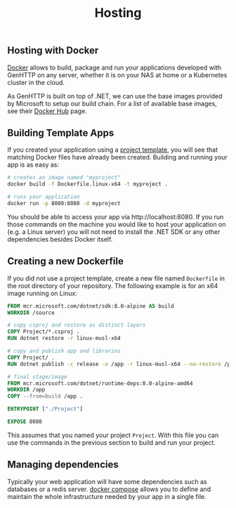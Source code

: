 ﻿---
title: Hosting
cascade:
  type: docs
---
## Hosting with Docker

[Docker](https://www.docker.com/) allows to build, package and run your applications
developed with GenHTTP on any server, whether it is on your NAS at home or a Kubernetes
cluster in the cloud.

As GenHTTP is built on top of .NET, we can use the base images provided by Microsoft
to setup our build chain. For a list of available base images,
see their [Docker Hub](https://hub.docker.com/_/microsoft-dotnet-core-sdk/) page.

## Building Template Apps

If you created your application using a [project template](../documentation/templates),
you will see that matching Docker files have already been created. Building and
running your app is as easy as:

```bash
# creates an image named "myproject"
docker build -f Dockerfile.linux-x64 -t myproject .

# runs your application
docker run -p 8080:8080 -d myproject
```

You should be able to access your app via http://localhost:8080. If you run those
commands on the machine you would like to host your application on (e.g. a Linux server)
you will not need to install the .NET SDK or any other dependencies besides Docker itself.

## Creating a new Dockerfile

If you did not use a project template, create a new file named `Dockerfile` in the
root directory of your repository. The following example is for an x64 image
running on Linux:

```dockerfile
FROM mcr.microsoft.com/dotnet/sdk:8.0-alpine AS build
WORKDIR /source

# copy csproj and restore as distinct layers
COPY Project/*.csproj .
RUN dotnet restore -r linux-musl-x64

# copy and publish app and libraries
COPY Project/ .
RUN dotnet publish -c release -o /app -r linux-musl-x64 --no-restore /p:PublishTrimmed=true /p:TrimMode=Link

# final stage/image
FROM mcr.microsoft.com/dotnet/runtime-deps:8.0-alpine-amd64
WORKDIR /app
COPY --from=build /app .

ENTRYPOINT ["./Project"]

EXPOSE 8080
```

This assumes that you named your project `Project`. With this file you can use
the commands in the previous section to build and run your project.

## Managing dependencies

Typically your web application will have some dependencies such as databases
or a redis server. [docker compose](https://docs.docker.com/compose/gettingstarted/)
allows you to define and maintain the whole infrastructure needed by your app
in a single file.
